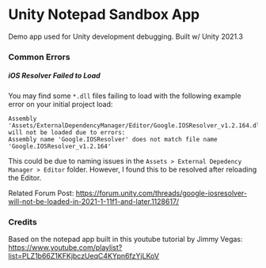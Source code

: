 # Unity Notepad Sandbox App
Demo app used for Unity development debugging. Built w/ Unity 2021.3

### Common Errors
##### iOS Resolver Failed to Load
You may find some `*.dll` files failing to load with the following example error on your initial project load:
```
Assembly 'Assets/ExternalDependencyManager/Editor/Google.IOSResolver_v1.2.164.dll' will not be loaded due to errors:
Assembly name 'Google.IOSResolver' does not match file name 'Google.IOSResolver_v1.2.164'
```
This could be due to naming issues in the `Assets > External Depedency Manager > Editor` folder. However, I found this to be resolved after reloading the Editor.

Related Forum Post: https://forum.unity.com/threads/google-iosresolver-will-not-be-loaded-in-2021-1-11f1-and-later.1128617/

### Credits
Based on the notepad app built in this youtube tutorial by Jimmy Vegas: https://www.youtube.com/playlist?list=PLZ1b66Z1KFKjbczUeqC4KYpn6fzYjLKoV